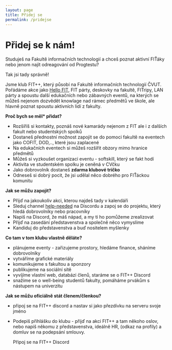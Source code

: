 ```yaml
---
layout: page
title: Přidej se
permalink: /pridejse
---
```


# Přidej se k nám!

Studuješ na Fakultě informačních technologií a chceš poznat aktivní FIŤáky nebo jenom najít odreagování od Progtestu? 

Tak jsi tady správně!

Jsme klub FIT++, který působí na Fakultě informačních technologií ČVUT. Pořádáme akce jako [Hello FIT](https://klubfitpp.cz/hellofit), FIT párty, deskovky na fakultě, FITripy, LAN párty a spoustu další edukačních nebo zábavných eventů, na kterých se můžeš nejenom dozvědět knowlage nad rámec předmětů ve škole, ale hlavně poznat spoustu aktivních lidí z fakulty.

**Proč bych se měl\* přidat?**

- Rozšíříš si kontakty, poznáš nové kamarády nejenom z FIT ale i z dalších fakult nebo studentských spolků
- Dostaneš přednostní možnost zapojit se do pomoci fakultě na eventech jako COFIT, DOD,.., které jsou zaplacené
- Na edukačních eventech si můžeš rozšířit obzory mimo hranice předmětů
- Můžeš si vyzkoušet organizaci eventu - softskill, který se fakt hodí
- Aktivita ve studentském spolku je ceněná v CVčku
- Jako dobrovolník dostaneš **zdarma klubové tričko**
- Odneseš si dobrý pocit, že jsi udělal něco dobrého pro FIŤáckou komunitu

**Jak se můžu zapojit?**

- Přijď na jakoukoliv akci, kterou najdeš tady v kalendáři
- Sleduj channel [help-needed](https://discord.com/channels/808276641603649607/1288795322524635176) na Discordu a zapoj se do projektu, který hledá dobrovolníky nebo pracovníky
- Napiš na Discord, že máš nápad, a my ti ho pomůžeme zrealizovat
- Přijď na zasedání představenstva a společně něco vymyslíme
- Kandiduj do představenstva a buď nositelem myšlenky

**Co tam v tom klubu vlastně děláte?**

- plánujeme eventy - zařizujeme prostory, hledáme finance, sháníme dobrovolníky
- vytváříme grafické materiály
- komunikujeme s fakultou a sponzory
- publikujeme na sociální sítě
- vyvíjíme vlastní web, databázi členů, staráme se o FIT++ Discord
- snažíme se o well-being studentů fakulty, pomáháme prvákům s nástupem na univerzitu

**Jak se můžu oficiálně stát členem/členkou?** 

- připoj se na FIT++ discord a nastav si jako přezdívku na serveru svoje jméno
- Podepiš přihlášku do klubu - přijď na akci FIT++ a tam někoho oslov, nebo napiš někomu z představenstva, ideálně HR, (odkaz na profily) a domluv se na podepsání smlouvy.


  <article class="refs__links">
      <a class="refs__button" style="text-decoration: none" href="https://discord.gg/2Bh93cXGJ3">Připoj se na FIT++ Discord</a>
  </article>
